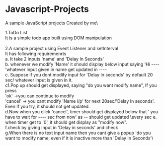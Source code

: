 # Javascript-Projects
A sample JavaScript projects Created by me\

1.ToDo List\
It is a simple todo app built using DOM manipulation\
\
2.A sample project using Event Listener and setInterval\
It has following requiremenrts\
a. It take 2 inputs 'name' and 'Delay In Seconds'\
b. whenever we modify 'Name' it should display below input saying 'Hi ---- 'whatever input given in name get updated in ----\
c. Suppose if you dont modify input for 'Delay In seconds' by default 20 sec/ whatever input is given in it.\
          c1.Pop up should get displayed, saying "do you want modify name", If you press\
			'ok'     ->you can continue to modify\
  			'cancel' -> you cant modify 'Name i/p' for next 20sec/'Delay In seconds'. Even If you try, it should not get updated.\
d.Now when you click 'cancel', timer should get displayed below that ' you have to wait for ---- sec from now' as -- should get updated \every sec
e. when timer get to '0', it should get display as "modify now".\
f.check by giving input in 'Delay in seconds' and check\
g.When there is no text input name then you cant give a popup 'do ypu want to modify name; even if it is inactive more than 'Delay In Seconds'\
